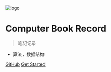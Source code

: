 ![logo](https://docsify.js.org/_media/icon.svg)

# Computer Book Record

> 笔记记录

* 算法，数据结构

[GitHub](https://github.com)
[Get Started](#quick-start)